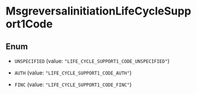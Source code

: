

# MsgreversalinitiationLifeCycleSupport1Code

## Enum


* `UNSPECIFIED` (value: `"LIFE_CYCLE_SUPPORT1_CODE_UNSPECIFIED"`)

* `AUTH` (value: `"LIFE_CYCLE_SUPPORT1_CODE_AUTH"`)

* `FINC` (value: `"LIFE_CYCLE_SUPPORT1_CODE_FINC"`)



